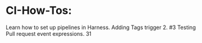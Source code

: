 # CI-How-Tos: 
Learn how to set up pipelines in Harness.
Adding Tags trigger 2. #3
Testing Pull request event expressions. 31
